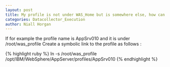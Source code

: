 ```yaml
---
layout: post
title: My profile is not under WAS_Home but is somewhere else, how can I scan it? 
categories: Datacollector_Execution
author: Niall Horgan
---
```


If for example the profile name is AppSrv010 and it is under /root/was_profile
Create a symbolic link to the profile as follows :

{% highlight ruby %}
ln -s /root/was_profile /opt/IBM/WebSphere/AppServer/profiles/AppSrv010
{% endhighlight %}
